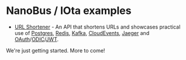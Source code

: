 # NanoBus / IOta examples

* [URL Shortener](./urlshortener/) - An API that shortens URLs and showcases practical use of [Postgres](https://www.postgresql.org), [Redis](https://redis.com), [Kafka](https://kafka.apache.org), [CloudEvents](https://cloudevents.io), [Jaeger](https://www.jaegertracing.io) and [OAuth](https://oauth.net)/[ODIC](https://openid.net/connect/)/[JWT](https://jwt.io).

We're just getting started. More to come!
